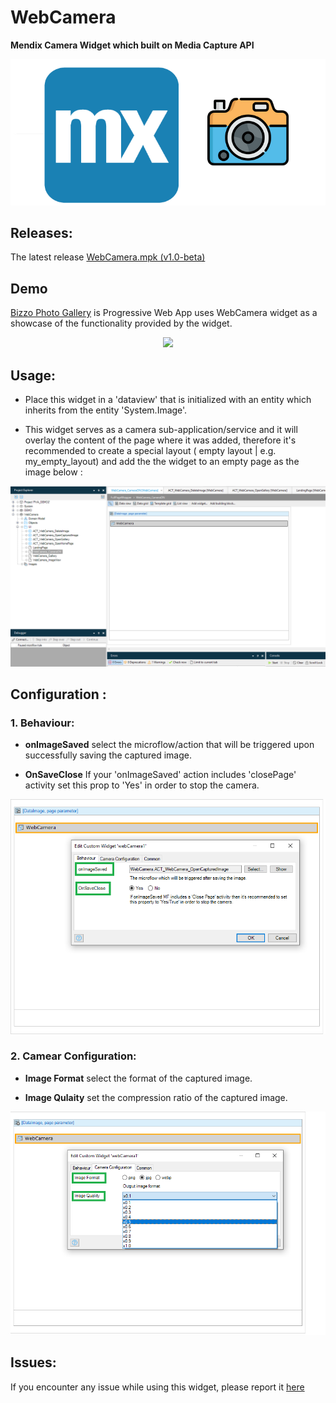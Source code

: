 # WebCamera
**Mendix Camera Widget which built on Media Capture API**

<p align="center">
 <img src="/mx-camera.png" />       
</p>

## Releases:
The latest release [WebCamera.mpk (v1.0-beta)](https://github.com/bizzomate/WebCamera/releases)

## Demo
[Bizzo Photo Gallery](https://pwademo2.mxapps.io/) is Progressive Web App uses WebCamera widget as a showcase of the functionality provided by the widget.

<p align="center">
<img src="https://github.com/bizzomate/WebCamera/blob/master/bizzo-photo-gallery.gif?raw=true" width="360px"/>
</p>

## Usage:
* Place this widget in a 'dataview' that is initialized with an entity which inherits from the entity 'System.Image'.

* This widget serves as a camera sub-application/service and it will overlay the content of the page where it was added, therefore it's recommended to create a special layout ( empty layout | e.g. my_empty_layout) and add the the widget to an empty page as the image below : 

<p align="center">
<img src="https://github.com/bizzomate/WebCamera/blob/master/empty_layout.png?raw=true"/>
</p>

## Configuration :

### 1. Behaviour:

* **onImageSaved** select the microflow/action that will be triggered upon successfully saving the captured image.

* **OnSaveClose**  If your 'onImageSaved' action includes 'closePage' activity set this prop to 'Yes' in order to stop the camera.

<p align="center">
<img src="https://github.com/bizzomate/WebCamera/blob/master/behaviour.png?raw=true"/>
</p>


### 2. Camear Configuration:

* **Image Format** select the format of the captured image.

* **Image Qulaity** set the compression ratio of the captured image.

<p align="center">
<img src="https://github.com/bizzomate/WebCamera/blob/master/camera-conf.png?raw=true"/>
</p>

## Issues:
If you encounter any issue while using this widget, please report it [here](https://github.com/bizzomate/WebCamera/issues)

